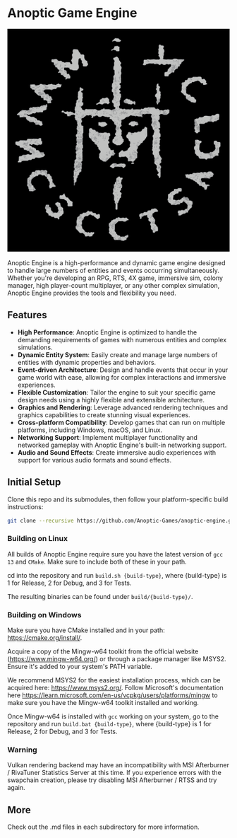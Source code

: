 # Anoptic Game Engine

![Anoptic Engine Logo](/resources/logo.png)

Anoptic Engine is a high-performance and dynamic game engine designed to handle large numbers of entities and events occurring simultaneously. 
Whether you're developing an RPG, RTS, 4X game, immersive sim, colony manager, high player-count multiplayer, or any other complex simulation, Anoptic Engine provides the tools and flexibility you need.

## Features

- **High Performance**: Anoptic Engine is optimized to handle the demanding requirements of games with numerous entities and complex simulations.
- **Dynamic Entity System**: Easily create and manage large numbers of entities with dynamic properties and behaviors.
- **Event-driven Architecture**: Design and handle events that occur in your game world with ease, allowing for complex interactions and immersive experiences.
- **Flexible Customization**: Tailor the engine to suit your specific game design needs using a highly flexible and extensible architecture.
- **Graphics and Rendering**: Leverage advanced rendering techniques and graphics capabilities to create stunning visual experiences.
- **Cross-platform Compatibility**: Develop games that can run on multiple platforms, including Windows, macOS, and Linux.
- **Networking Support**: Implement multiplayer functionality and networked gameplay with Anoptic Engine's built-in networking support.
- **Audio and Sound Effects**: Create immersive audio experiences with support for various audio formats and sound effects.


## Initial Setup

Clone this repo and its submodules, then follow your platform-specific build instructions:
```bash
git clone --recursive https://github.com/Anoptic-Games/anoptic-engine.git
```

### Building on Linux

All builds of Anoptic Engine require sure you have the latest version of `gcc 13` and `CMake`. Make sure to include both of these in your path.

cd into the repository and run `build.sh {build-type}`, where {build-type} is 1 for Release, 2 for Debug, and 3 for Tests.

The resulting binaries can be found under ``build/{build-type}/``.

### Building on Windows

Make sure you have CMake installed and in your path: https://cmake.org/install/.

Acquire a copy of the Mingw-w64 toolkit from the official website (https://www.mingw-w64.org/) or through a package manager like MSYS2. Ensure it's added to your system's PATH variable.

We recommend MSYS2 for the easiest installation process, which can be acquired here: https://www.msys2.org/. 
Follow Microsoft's documentation here https://learn.microsoft.com/en-us/vcpkg/users/platforms/mingw to make sure you have the Mingw-w64 toolkit installed and working.

Once Mingw-w64 is installed with ``gcc`` working on your system, go to the repository and run `build.bat {build-type}`, where {build-type} is 1 for Release, 2 for Debug, and 3 for Tests.

### Warning

Vulkan rendering backend may have an incompatibility with MSI Afterburner / RivaTuner Statistics Server at this time. 
If you experience errors with the swapchain creation, please try disabling MSI Afterburner / RTSS and try again.

## More

Check out the .md files in each subdirectory for more information.